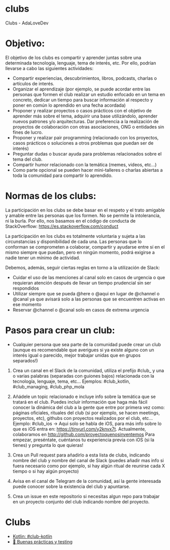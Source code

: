 # clubs
Clubs - AdaLoveDev


# Objetivo:

El objetivo de los clubs es compartir y aprender juntas sobre una determinada tecnología, lenguaje, tema de interés, etc. Por ello, podrían llevarse a cabo las siguientes actividades:
- Compartir experiencias, descubrimientos, libros, podcasts, charlas o artículos de interés.
- Organizar el aprendizaje (por ejemplo, se puede acordar entre las personas que formen el club realizar un estudio enfocado en un tema en concreto, dedicar un tiempo para buscar información al respecto y poner en común lo aprendido en una fecha acordada)
- Proponer y realizar proyectos o casos prácticos con el objetivo de aprender más sobre el tema, adquirir una base utilizándolo, aprender nuevos patrones y/o arquitecturas. Dar preferencia a la realización de proyectos de colaboración con otras asociaciones, ONG o entidades sin fines de lucro.
- Proponer y realizar pair programming (relacionado con los proyectos, casos prácticos o soluciones a otros problemas que puedan ser de interés)
- Preguntar dudas o buscar ayuda para problemas relacionados sobre el tema del club.
- Compartir humor relacionado con la temática (memes, videos, etc…)
- Como parte opcional se pueden hacer mini-talleres o charlas abiertas a toda la comunidad para compartir lo aprendido.

# Normas de los clubs:

La participación en los clubs se debe basar en el respeto y el trato amigable y amable entre las personas que los formen. No se permite la intolerancia, ni la burla. Por ello, nos basamos en el código de conducta de StackOverflow: https://es.stackoverflow.com/conduct

La participación en los clubs es totalmente voluntaria y sujeta a las circunstancias y disponibilidad de cada una. Las personas que lo conforman se comprometen a colaborar, compartir y ayudarse entre sí en el mismo siempre que puedan, pero en ningún momento, podrá exigirse a nadie tener un mínimo de actividad.

Debemos, además, seguir ciertas reglas en torno a la utilización de Slack:
- Cuidar el uso de las menciones al canal solo en casos de urgencia o que requieran atención después de llevar un tiempo prudencial sin ser respondidos
- Utilizar siempre que se pueda @here o @aqui en lugar de @channel o @canal ya que avisará solo a las personas que se encuentren activas en ese momento
- Reservar @channel o @canal solo en casos de extrema urgencia

# Pasos para crear un club:

- Cualquier persona que sea parte de la comunidad puede crear un club (aunque es recomendable que averigues si ya existe alguno con un interés igual o parecido, mejor trabajar unidas que en grupos separados!)

1. Crea un canal en el Slack de la comunidad, utiliza el prefijo #club_ y una o varias palabras (separadas con guiones bajos) relacionada con la tecnología, lenguaje, tema, etc…
Ejemplos: #club_kotlin, #club_managing, #club_php_mola

2. Añádele un topic relacionado e incluye info sobre la temática que se tratará en el club. Puedes incluir información que haga más fácil conocer la dinámica del club a la gente que entre por primera vez como: páginas oficiales, rituales del club (si por ejemplo, se hacen meetings, proyectos, etc), githubs con proyectos realizados por el club, etc...
Ejemplo: #club_ios -> Aqui solo se habla de iOS, para más info sobre lo que es iOS entra en: https://tinyurl.com/y2knvx7t. 
		Actualmente, colaboramos en http://github.com/proyectoquenosinventemos
		Para empezar, preséntate, cuéntanos tu experiencia previa con iOS (si la tienes) y pregunta lo que quieras!

3. Crea un Pull request para añadirlo a esta lista de clubs, indicando nombre del club y nombre del canal de Slack (puedes añadir mas info si fuera necesario como por ejemplo, si hay algún ritual de reunirse cada X tiempo o si hay algún proyecto)

4. Avisa en el canal de Telegram de la comunidad, así la gente interesada puede conocer sobre la existencia del club y apuntarse.

5. Crea un issue en este repositorio si necesitas algun repo para trabajar en un proyecto conjunto del club indicando nombre del proyecto.



# Clubs

- [Kotlin: #club-kotlin](pages/club_kotlin.md)
- [🦄 Buenas prácticas y testing](pages/club_goodpractice_test.md)

